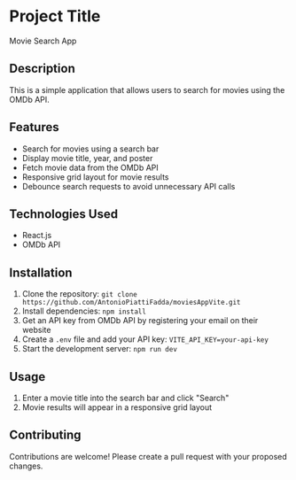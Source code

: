 # Project Title

Movie Search App

## Description

This is a simple application that allows users to search for movies using the OMDb API.

## Features

- Search for movies using a search bar
- Display movie title, year, and poster
- Fetch movie data from the OMDb API
- Responsive grid layout for movie results
- Debounce search requests to avoid unnecessary API calls

## Technologies Used

- React.js
- OMDb API

## Installation

1. Clone the repository: `git clone https://github.com/AntonioPiattiFadda/moviesAppVite.git`
2. Install dependencies: `npm install`
3. Get an API key from OMDb API by registering your email on their website
4. Create a `.env` file and add your API key: `VITE_API_KEY=your-api-key`
5. Start the development server: `npm run dev`

## Usage

1. Enter a movie title into the search bar and click "Search"
2. Movie results will appear in a responsive grid layout

## Contributing

Contributions are welcome! Please create a pull request with your proposed changes.
